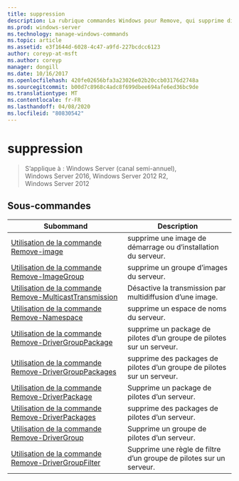 ```yaml
---
title: suppression
description: La rubrique commandes Windows pour Remove, qui supprime diverses informations relatives au pilote.
ms.prod: windows-server
ms.technology: manage-windows-commands
ms.topic: article
ms.assetid: e3f1644d-6028-4c47-a9fd-227bcdcc6123
author: coreyp-at-msft
ms.author: coreyp
manager: dongill
ms.date: 10/16/2017
ms.openlocfilehash: 420fe02656bfa3a23026e02b20ccb03176d2748a
ms.sourcegitcommit: b00d7c8968c4adc8f699dbee694afe6ed36bc9de
ms.translationtype: MT
ms.contentlocale: fr-FR
ms.lasthandoff: 04/08/2020
ms.locfileid: "80830542"
---
```

# <a name="remove"></a>suppression

>S’applique à : Windows Server (canal semi-annuel), Windows Server 2016, Windows Server 2012 R2, Windows Server 2012

## <a name="subcommands"></a>Sous-commandes
|Subommand|Description|
|-------|--------|
|[Utilisation de la commande Remove-image](using-the-remove-image-command.md)|supprime une image de démarrage ou d’installation du serveur.|
|[Utilisation de la commande Remove-ImageGroup](using-the-remove-imagegroup-command.md)|supprime un groupe d’images du serveur.|
|[Utilisation de la commande Remove-MulticastTransmission](using-the-remove-multicasttransmission-command.md)|Désactive la transmission par multidiffusion d’une image.|
|[Utilisation de la commande Remove-Namespace](using-the-remove-namespace-command.md)|supprime un espace de noms du serveur.|
|[Utilisation de la commande Remove-DriverGroupPackage](using-the-remove-drivergrouppackage-command.md)|supprime un package de pilotes d’un groupe de pilotes sur un serveur.|
|[Utilisation de la commande Remove-DriverGroupPackages](using-the-remove-drivergrouppackages-command.md)|supprime des packages de pilotes d’un groupe de pilotes sur un serveur.|
|[Utilisation de la commande Remove-DriverPackage](using-the-remove-driverpackage-command.md)|Supprime un package de pilotes d’un serveur.|
|[Utilisation de la commande Remove-DriverPackages](using-the-remove-driverpackages-command.md)|supprime des packages de pilotes d’un serveur.|
|[Utilisation de la commande Remove-DriverGroup](using-the-remove-drivergroup-command.md)|Supprime un groupe de pilotes d’un serveur.|
|[Utilisation de la commande Remove-DriverGroupFilter](using-the-remove-drivergroupfilter-command.md)|Supprime une règle de filtre d’un groupe de pilotes sur un serveur.|
